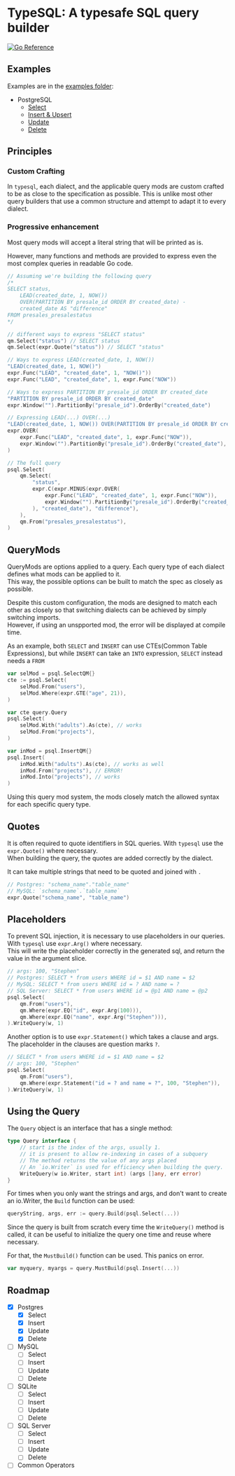 # TypeSQL: A typesafe SQL query builder

[![Go Reference](https://pkg.go.dev/badge/github.com/stephenafamo/typesql.svg)](https://pkg.go.dev/github.com/stephenafamo/typesql)

## Examples

Examples are in the [examples folder](examples):

* PostgreSQL
  * [Select](examples/postgres_select.md)
  * [Insert & Upsert](examples/postgres_insert.md)
  * [Update](examples/postgres_update.md)
  * [Delete](examples/postgres_delete.md)

## Principles

### Custom Crafting

In `typesql`, each dialect, and the applicable query mods are custom crafted
to be as close to the specification as possible.
This is unlike most other query builders that use a common structure and attempt to adapt it to every dialect.

### Progressive enhancement

Most query mods will accept a literal string that will be printed as is.

However, many functions and methods are provided to express even the most complex queries in readable Go code.

```go
// Assuming we're building the following query
/*
SELECT status,
    LEAD(created_date, 1, NOW())
    OVER(PARTITION BY presale_id ORDER BY created_date) -
    created_date AS "difference"
FROM presales_presalestatus
*/

// different ways to express "SELECT status"
qm.Select("status") // SELECT status
qm.Select(expr.Quote("status")) // SELECT "status"

// Ways to express LEAD(created_date, 1, NOW())
"LEAD(created_date, 1, NOW()")
expr.Func("LEAD", "created_date", 1, "NOW()"))
expr.Func("LEAD", "created_date", 1, expr.Func("NOW"))

// Ways to express PARTITION BY presale_id ORDER BY created_date
"PARTITION BY presale_id ORDER BY created_date"
expr.Window("").PartitionBy("presale_id").OrderBy("created_date")

// Expressing LEAD(...) OVER(...)
"LEAD(created_date, 1, NOW()) OVER(PARTITION BY presale_id ORDER BY created_date)"
expr.OVER(
    expr.Func("LEAD", "created_date", 1, expr.Func("NOW")),
    expr.Window("").PartitionBy("presale_id").OrderBy("created_date"),
)

// The full query
psql.Select(
    qm.Select(
        "status",
        expr.C(expr.MINUS(expr.OVER(
            expr.Func("LEAD", "created_date", 1, expr.Func("NOW")),
            expr.Window("").PartitionBy("presale_id").OrderBy("created_date"),
        ), "created_date"), "difference"),
    ),
    qm.From("presales_presalestatus"),
)
```

## QueryMods

QueryMods are options applied to a query. Each query type of each dialect defines what mods can be applied to it.  
This way, the possible options can be built to match the spec as closely as possible.

Despite this custom configuration, the mods are designed to match each other as closely
so that switching dialects can be achieved by simply switching imports.  
However, if using an unspported mod, the error will be displayed at compile time.

As an example, both `SELECT` and `INSERT` can use CTEs(Common Table Expressions), but while `INSERT` can take an `INTO` expression, `SELECT` instead needs a `FROM`

```go
var selMod = psql.SelectQM{}
cte := psql.Select(
    selMod.From("users"),
    selMod.Where(expr.GTE("age", 21)),
)

var cte query.Query
psql.Select(
    selMod.With("adults").As(cte), // works
    selMod.From("projects"),
)

var inMod = psql.InsertQM{}
psql.Insert(
    inMod.With("adults").As(cte), // works as well
    inMod.From("projects"), // ERROR!
    inMod.Into("projects"), // works
)
```

Using this query mod system, the mods closely match the allowed syntax for each specific query type.

## Quotes

It is often required to quote identifiers in SQL queries. With `typesql`  use the `expr.Quote()` where necessary.  
When building the query, the quotes are added correctly by the dialect.

It can take multiple strings that need to be quoted and joined with `.`

```go
// Postgres: "schema_name"."table_name"
// MySQL: `schema_name`.`table_name`
expr.Quote("schema_name", "table_name")
```

## Placeholders

To prevent SQL injection, it is necessary to use placeholders in our queries. With `typesql` use `expr.Arg()` where necessary.  
This will write the placeholder correctly in the generated sql, and return the value in the argument slice.

```go
// args: 100, "Stephen"
// Postgres: SELECT * from users WHERE id = $1 AND name = $2
// MySQL: SELECT * from users WHERE id = ? AND name = ?
// SQL Server: SELECT * from users WHERE id = @p1 AND name = @p2
psql.Select(
    qm.From("users"),
    qm.Where(expr.EQ("id", expr.Arg(100))),
    qm.Where(expr.EQ("name", expr.Arg("Stephen"))),
).WriteQuery(w, 1)
```

Another option is to use `expr.Statement()` which takes a clause and args. The placeholder in the clauses are question marks `?`.

```go
// SELECT * from users WHERE id = $1 AND name = $2
// args: 100, "Stephen"
psql.Select(
    qm.From("users"),
    qm.Where(expr.Statement("id = ? and name = ?", 100, "Stephen")),
).WriteQuery(w, 1)
```

## Using the Query

The `Query` object is an interface that has a single method:

```go
type Query interface {
    // start is the index of the args, usually 1.
    // it is present to allow re-indexing in cases of a subquery
    // The method returns the value of any args placed
    // An `io.Writer` is used for efficiency when building the query.
    WriteQuery(w io.Writer, start int) (args []any, err error)
}
```

For times when you only want the strings and args,
and don't want to create an io.Writer, the `Build` function can be used:

```go
queryString, args, err := query.Build(psql.Select(...))
```

Since the query is built from scratch every time the `WriteQuery()` method is called,
it can be useful to initialize the query one time and reuse where necessary.

For that, the `MustBuild()` function can be used. This panics on error.

```go
var myquery, myargs = query.MustBuild(psql.Insert(...))
```

## Roadmap

* [x] Postgres
  * [x] Select
  * [x] Insert
  * [x] Update
  * [x] Delete
* [ ] MySQL
  * [ ] Select
  * [ ] Insert
  * [ ] Update
  * [ ] Delete
* [ ] SQLite
  * [ ] Select
  * [ ] Insert
  * [ ] Update
  * [ ] Delete
* [ ] SQL Server
  * [ ] Select
  * [ ] Insert
  * [ ] Update
  * [ ] Delete
* [ ] Common Operators

